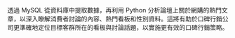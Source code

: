 透過 MySQL 從資料庫中提取數據，再利用 Python 分析論壇上關於網購的熱門文章，以深入瞭解消費者討論的內容、熱門看板和性別資料。這將有助於口碑行銷公司更準確地定位目標客群所在的看板與討論話題，以實施更有效的口碑行銷策略。
